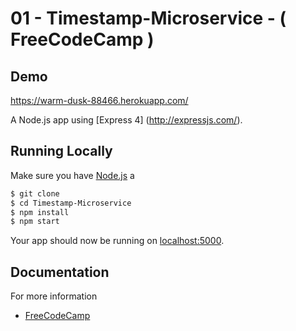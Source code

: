 # 01 - Timestamp-Microservice - ( FreeCodeCamp )

## Demo
https://warm-dusk-88466.herokuapp.com/


A Node.js app using [Express 4] (http://expressjs.com/).

## Running Locally

Make sure you have [Node.js](http://nodejs.org/) a

```sh
$ git clone
$ cd Timestamp-Microservice
$ npm install
$ npm start
```

Your app should now be running on [localhost:5000](http://localhost:5000/).

## Documentation

For more information
- [FreeCodeCamp](https://www.freecodecamp.org/challenges/timestamp-microservice)
